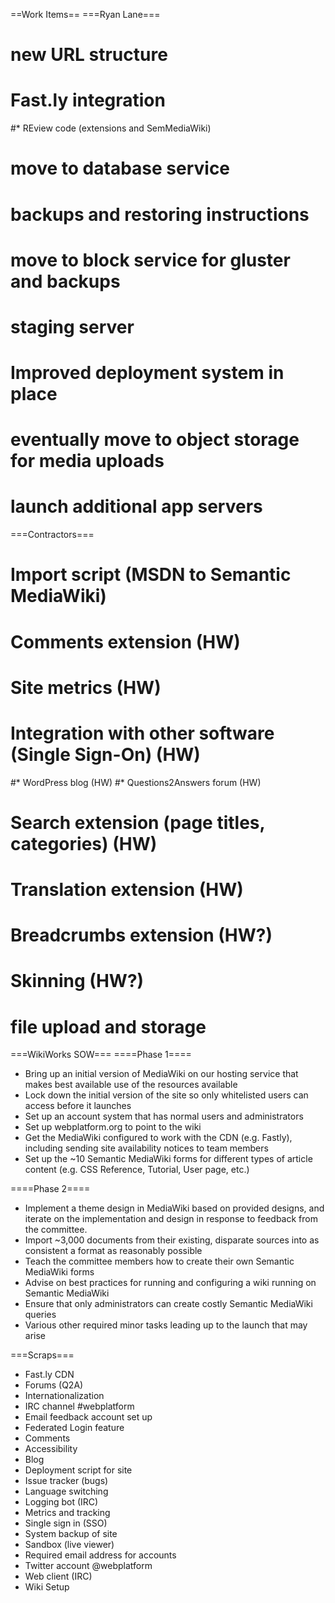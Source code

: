 ==Work Items==
===Ryan Lane===
# new URL structure
# Fast.ly integration
#* REview code (extensions and SemMediaWiki)
# move to database service
# backups and restoring instructions
# move to block service for gluster and backups
# staging server
# Improved deployment system in place
# eventually move to object storage for media uploads
# launch additional app servers

===Contractors===
# Import script (MSDN to Semantic MediaWiki)
# Comments extension (HW)
# Site metrics (HW)
# Integration with other software (Single Sign-On) (HW)
#* WordPress blog (HW)
#* Questions2Answers forum (HW)
# Search extension (page titles, categories) (HW)
# Translation extension (HW)
# Breadcrumbs extension (HW?)
# Skinning (HW?)
# file upload and storage

===WikiWorks SOW===
====Phase 1====
* Bring up an initial version of MediaWiki on our hosting service that makes best available use of the resources available
* Lock down the initial version of the site so only whitelisted users can access before it launches
* Set up an account system that has normal users and administrators
* Set up webplatform.org to point to the wiki
* Get the MediaWiki configured to work with the CDN (e.g. Fastly), including sending site availability notices to team members
* Set up the ~10 Semantic MediaWiki forms for different types of article content (e.g. CSS Reference, Tutorial, User page, etc.)

====Phase 2====
* Implement a theme design in MediaWiki based on provided designs, and iterate on the implementation and design in response to feedback from the committee.
* Import ~3,000 documents from their existing, disparate sources into as consistent a format as reasonably possible
* Teach the committee members how to create their own Semantic MediaWiki forms
* Advise on best practices for running and configuring a wiki running on Semantic MediaWiki
* Ensure that only administrators can create costly Semantic MediaWiki queries
* Various other required minor tasks leading up to the launch that may arise

===Scraps===
* Fast.ly CDN
* Forums (Q2A)
* Internationalization
* IRC channel #webplatform
* Email feedback account set up
* Federated Login feature
* Comments
* Accessibility
* Blog
* Deployment script for site
* Issue tracker (bugs)
* Language switching
* Logging bot (IRC)
* Metrics and tracking
* Single sign in (SSO)
* System backup of site
* Sandbox (live viewer)
* Required email address for accounts
* Twitter account @webplatform
* Web client (IRC)
* Wiki Setup